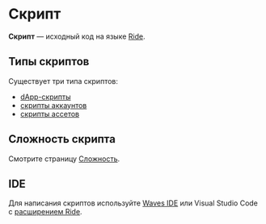 # Скрипт

**Скрипт** — исходный код на языке [Ride](/ru/ride/).

## Типы скриптов

Существует три типа скриптов:

* [dApp-скрипты](/ru/ride/script/script-types/dapp-script)
* [скрипты аккаунтов](/ru/ride/script/script-types/account-script)
* [скрипты ассетов](/ru/ride/script/script-types/asset-script)

## Сложность скрипта

Смотрите страницу [Сложность](/ru/ride/base-concepts/complexity).

## IDE

Для написания скриптов используйте [Waves IDE](/ru/building-apps/smart-contracts/tools/waves-ide) или Visual Studio Code с [расширением Ride](https://marketplace.visualstudio.com/items?itemName=wavesplatform.waves-ride).
